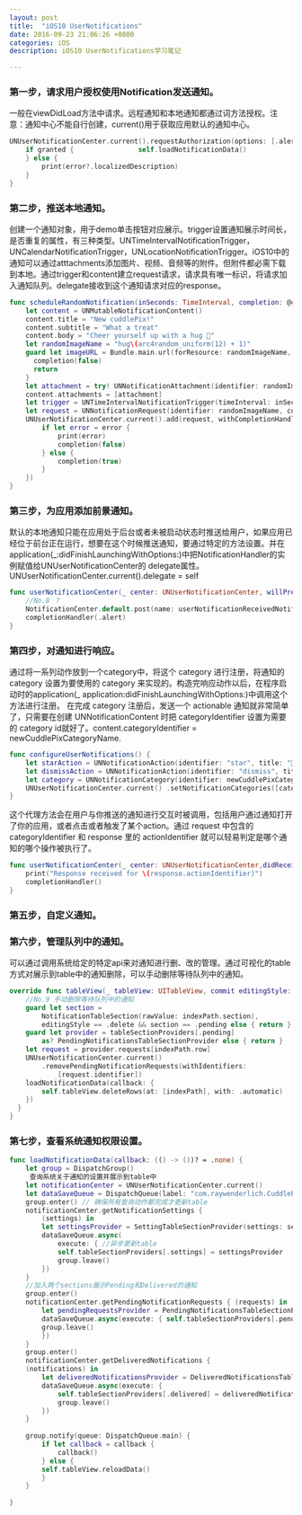 ```yaml
---
layout: post
title:  "iOS10 UserNotifications"
date: 2016-09-23 21:06:26 +0800
categories: iOS
description: iOS10 UserNotifications学习笔记

---
```


### 第一步，请求用户授权使用Notification发送通知。
一般在viewDidLoad方法中请求。远程通知和本地通知都通过词方法授权。注意：通知中心不能自行创建，current()用于获取应用默认的通知中心。
```swift
UNUserNotificationCenter.current().requestAuthorization(options: [.alert, .sound]) { (granted, error) in
    if granted {                self.loadNotificationData()
    } else {
        print(error?.localizedDescription)
    }
}
```

### 第二步，推送本地通知。
创建一个通知对象，用于demo单击按钮对应展示。trigger设置通知展示时间长，是否重复的属性，有三种类型。UNTimeIntervalNotificationTrigger，UNCalendarNotificationTrigger，UNLocationNotificationTrigger。iOS10中的通知可以通过atttachments添加图片、视频、音频等的附件。但附件都必需下载到本地。通过trigger和content建立request请求，请求具有唯一标识，将请求加入通知队列。delegate接收到这个通知请求对应的response。
```swift  
func scheduleRandomNotification(inSeconds: TimeInterval, completion: @escaping (_ success: Bool) -> ()) {
    let content = UNMutableNotificationContent()
    content.title = "New cuddlePix!"
    content.subtitle = "What a treat"
    content.body = "Cheer yourself up with a hug 🤗"
    let randomImageName = "hug\(arc4random_uniform(12) + 1)"
    guard let imageURL = Bundle.main.url(forResource: randomImageName, withExtension: "jpg") } else {
      completion(false)
      return
    }
    let attachment = try! UNNotificationAttachment(identifier: randomImageName, url: imageURL, options: .none)
    content.attachments = [attachment]
    let trigger = UNTimeIntervalNotificationTrigger(timeInterval: inSeconds, repeats: false)
    let request = UNNotificationRequest(identifier: randomImageName, content: content, trigger: trigger)
    UNUserNotificationCenter.current().add(request, withCompletionHandler: { (error) in
        if let error = error {
            print(error)
            completion(false)
        } else {
            completion(true)
        }
    })
}
```

### 第三步，为应用添加前景通知。
默认的本地通知只能在应用处于后台或者未被启动状态时推送给用户，如果应用已经位于前台正在运行，想要在这个时候推送通知，要通过特定的方法设置。并在application(_:didFinishLaunchingWithOptions:)中把NotificationHandler的实例赋值给UNUserNotificationCenter的 delegate属性。UNUserNotificationCenter.current().delegate = self
```swift      
func userNotificationCenter(_ center: UNUserNotificationCenter, willPresent notification: UNNotification, withCompletionHandler completionHandler: (UNNotificationPresentationOptions) -> Void) {
    //No.8 ？
    NotificationCenter.default.post(name: userNotificationReceivedNotificationName, object: .none)
    completionHandler(.alert)
}
```

### 第四步，对通知进行响应。
通过将一系列动作放到一个category中，将这个 category 进行注册，将通知的 category 设置为要使用的 category 来实现的。构造完响应动作以后，在程序启动时的application(_ application:didFinishLaunchingWithOptions:)中调用这个方法进行注册。
在完成 category 注册后，发送一个 actionable 通知就非常简单了，只需要在创建 UNNotificationContent 时把 categoryIdentifier 设置为需要的 category id就好了。content.categoryIdentifier = newCuddlePixCategoryName.
```swift    
func configureUserNotifications() {
    let starAction = UNNotificationAction(identifier: "star", title: "🌟 star my cuddle 🌟 ", options: [])
    let dismissAction = UNNotificationAction(identifier: "dismiss", title: "Dismiss", options: [])
    let category = UNNotificationCategory(identifier: newCuddlePixCategoryName, actions: [starAction, dismissAction], intentIdentifiers: [], options: [])
    UNUserNotificationCenter.current() .setNotificationCategories([category])
}
```

这个代理方法会在用户与你推送的通知进行交互时被调用，包括用户通过通知打开了你的应用，或者点击或者触发了某个action。通过 request 中包含的 categoryIdentifier 和 response 里的 actionIdentifier 就可以轻易判定是哪个通知的哪个操作被执行了。
```swift  
func userNotificationCenter(_ center: UNUserNotificationCenter,didReceive response: UNNotificationResponse, withCompletionHandler completionHandler: () -> Void) {
    print("Response received for \(response.actionIdentifier)")
    completionHandler()
}
```

### 第五步，自定义通知。
    

### 第六步，管理队列中的通知。
可以通过调用系统给定的特定api来对通知进行删、改的管理。通过可视化的table方式对展示到table中的通知删除，可以手动删除等待队列中的通知。
```swift    
override func tableView(_ tableView: UITableView, commit editingStyle: UITableViewCellEditingStyle, forRowAt indexPath: IndexPath) {
    //No.9 手动删除等待队列中的通知
    guard let section =
        NotificationTableSection(rawValue: indexPath.section),
        editingStyle == .delete && section == .pending else { return }
    guard let provider = tableSectionProviders[.pending]
        as? PendingNotificationsTableSectionProvider else { return }
    let request = provider.requests[indexPath.row]
    UNUserNotificationCenter.current()
        .removePendingNotificationRequests(withIdentifiers:
            [request.identifier])
    loadNotificationData(callback: {
        self.tableView.deleteRows(at: [indexPath], with: .automatic)
    })
  }
}
```

### 第七步，查看系统通知权限设置。
```swift    
func loadNotificationData(callback: (() -> ())? = .none) {
    let group = DispatchGroup()
     查询系统关于通知的设置并展示到table中
    let notificationCenter = UNUserNotificationCenter.current()
    let dataSaveQueue = DispatchQueue(label: "com.raywenderlich.CuddlePix.dataSave") //防止并发性错误
    group.enter() // 确保所有查询动作都完成才更新table
    notificationCenter.getNotificationSettings { 
        (settings) in
        let settingsProvider = SettingTableSectionProvider(settings: settings, name: "Notification Settings")
        dataSaveQueue.async(
            execute: { //异步更新table
            self.tableSectionProviders[.settings] = settingsProvider
            group.leave()
        })
    }
    //加入两个sections展示Pending和Delivered的通知
    group.enter()
    notificationCenter.getPendingNotificationRequests { (requests) in
        let pendingRequestsProvider = PendingNotificationsTableSectionProvider(requests: requests, name: "Pending Notifications")
        dataSaveQueue.async(execute: { self.tableSectionProviders[.pending] = pendingRequestsProvider
        group.leave()
        })
    }
    group.enter()
    notificationCenter.getDeliveredNotifications { 
    (notifications) in
        let deliveredNotificationsProvider = DeliveredNotificationsTableSectionProvider(notifications: notifications, name: "Delivered Notifications")
        dataSaveQueue.async(execute: {
            self.tableSectionProviders[.delivered] = deliveredNotificationsProvider
            group.leave()
        })
    }
    
    group.notify(queue: DispatchQueue.main) {
        if let callback = callback {
            callback()
        } else {
        self.tableView.reloadData()
        }
    }
 
}
```  

